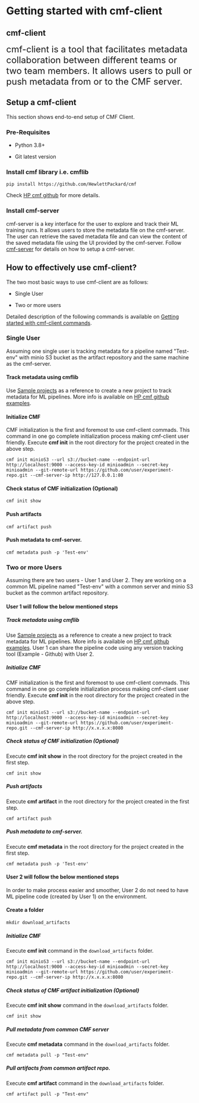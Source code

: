 # Getting started with cmf-client

## cmf-client 

<font size=5>cmf-client is a tool that facilitates metadata collaboration between different teams or two team members. It allows users to pull or push metadata from or to the CMF server.</font>

## Setup a cmf-client
This section shows end-to-end setup of CMF Client.

### Pre-Requisites
- <p>Python 3.8+</p>
* <p>Git latest version</p>

### Install cmf library i.e. cmflib
```
pip install https://github.com/HewlettPackard/cmf
```
Check [HP cmf github](https://hewlettpackard.github.io/cmf/) for more details.

### Install cmf-server
cmf-server is a key interface for the user to explore and track their ML training runs. It allows users to store the metadata file on the cmf-server. The user can retrieve the saved metadata file and can view the content of the saved metadata file using the UI provided by the cmf-server.
Follow [cmf-server](https://github.com/varkha-d-sharma/cmf/blob/cmf_with_client_server/docs/cmf_server/cmf-server.md) for details on how to setup a cmf-server.</p>

## How to effectively use cmf-client?
The two most basic ways to use cmf-client are as follows:
- <p> Single User </p>
- <p> Two or more users </p>

Detailed description of the following commands is available on [Getting started with cmf-client commands](https://github.com/varkha-d-sharma/cmf/blob/cmf_with_client_server/docs/cmf_client/cmf_client.md).

### Single User
Assuming one single user is tracking metadata for a pipeline named "Test-env" with minio S3 bucket as the artifact repository and the same machine as the cmf-server.
#### Track metadata using cmflib
Use [Sample projects](https://github.com/HewlettPackard/cmf/tree/master/examples) as a reference to create a new project to track metadata for ML pipelines.
More info is available on [HP cmf github examples](https://hewlettpackard.github.io/cmf/examples/getting_started/).
#### Initialize CMF
CMF initialization is the first and foremost to use cmf-client commads. This command in one go complete initialization process making cmf-client user friendly. Execute **cmf init** in the root directory for the project created in the above step.
```
cmf init minioS3 --url s3://bucket-name --endpoint-url http://localhost:9000 --access-key-id minioadmin --secret-key minioadmin --git-remote-url https://github.com/user/experiment-repo.git --cmf-server-ip http://127.0.0.1:80
```
#### Check status of CMF initialization (Optional)
```
cmf init show
```
#### Push artifacts
```
cmf artifact push 
```
#### Push metadata to cmf-server.
```
cmf metadata push -p 'Test-env'
```
### Two or more Users
Assuming there are two users - User 1 and User 2. They are working on a common ML pipeline named "Test-env" with a common server and minio S3 bucket as the common artifact repository.

#### User 1 will follow the below mentioned steps
##### Track metadata using cmflib
Use [Sample projects](https://github.com/HewlettPackard/cmf/tree/master/examples) as a reference to create a new project to track metadata for ML pipelines.
More info is available on [HP cmf github examples](https://hewlettpackard.github.io/cmf/examples/getting_started/). User 1 can share the pipeline code using any version tracking tool (Example - Github) with User 2. 
##### Initialize CMF 
CMF initialization is the first and foremost to use cmf-client commads. This command in one go complete initialization process making cmf-client user friendly. Execute **cmf init** in the root directory for the project created in the above step.
```
cmf init minioS3 --url s3://bucket-name --endpoint-url http://localhost:9000 --access-key-id minioadmin --secret-key minioadmin --git-remote-url https://github.com/user/experiment-repo.git --cmf-server-ip http://x.x.x.x:8080
```
##### Check status of CMF initialization (Optional)
Execute **cmf init show** in the root directory for the project created in the first step.
```
cmf init show
```
##### Push artifacts
Execute **cmf artifact** in the root directory for the project created in the first step.
```
cmf artifact push 
```
##### Push metadata to cmf-server.
Execute **cmf metadata** in the root directory for the project created in the first step.
```
cmf metadata push -p 'Test-env'
```
#### User 2 will follow the below mentioned steps
In order to make process easier and smoother, User 2 do not need to have ML pipeline code (created by User 1) on the environment.
#### Create a folder 
```
mkdir download_artifacts
```
##### Initialize CMF
Execute **cmf init** command in the `download_artifacts` folder.
```
cmf init minioS3 --url s3://bucket-name --endpoint-url http://localhost:9000 --access-key-id minioadmin --secret-key minioadmin --git-remote-url https://github.com/user/experiment-repo.git --cmf-server-ip http://x.x.x.x:8080
```
##### Check status of CMF artifact initialization (Optional)
Execute **cmf init show** command in the `download_artifacts` folder.
```
cmf init show
```
##### Pull metadata from common CMF server
Execute **cmf metadata** command in the `download_artifacts` folder.
```
cmf metadata pull -p "Test-env"
```
##### Pull artifacts from common artifact repo. 
Execute **cmf artifact** command in the `download_artifacts` folder.
```
cmf artifact pull -p "Test-env"
```
